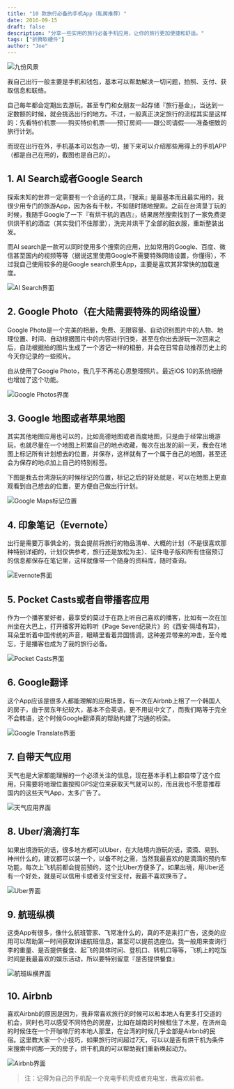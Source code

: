 ```yaml
---
title: "10 款旅行必备的手机App（私房推荐）"
date: 2016-09-15
draft: false
description: "分享一些实用的旅行必备手机应用，让你的旅行更加便捷和舒适。"
tags: ["折腾软硬件"]
author: "Joe"
---
```


![九份风景](/images/posts/essential-travel-apps-recommendations/cover-jiufen.webp)

我自己出行一般主要是手机和钱包，基本可以帮助解决一切问题，拍照、支付、获取信息和联络。

自己每年都会定期出去游玩，甚至专门和女朋友一起存储『旅行基金』，当达到一定数额的时候，就会挑选出行的地方。不过，一般真正决定旅行的流程其实是这样的：先看特价机票——购买特价机票——预订房间——跟公司请假——准备细致的旅行计划。

而现在出行在外，手机基本可以包办一切，接下来可以介绍那些用得上的手机APP（都是自己在用的，截图也是自己的）。

## 1. AI Search或者Google Search

探索未知的世界一定需要有一个合适的工具，『搜索』是最基本而且最实用的，我很少用专门的旅游App，因为各有千秋，不如随时随地搜索。之前在台湾垦丁玩的时候，我随手Google了一下『有烘干机的酒店』，结果居然搜索找到了一家免费提供烘干机的酒店（其实我们不住那里），洗完并烘干了全部的脏衣服，重新整装出发。

而AI search是一款可以同时使用多个搜索的应用，比如常用的Google、百度、微信甚至国内的视频等等（据说这里使用Google不需要特殊网络设置，你懂得），不过我自己使用较多的是Google search原生App，主要是喜欢其非常快的加载速度。

![AI Search界面](/images/posts/essential-travel-apps-recommendations/ai-search.webp)

## 2. Google Photo（在大陆需要特殊的网络设置）

Google Photo是一个完美的相册，免费、无限容量、自动识别图片中的人物、地理位置、时间、自动根据图片中的内容进行归类，甚至在你出去游玩一次回来之后，自动根据拍的图片生成了一个游记一样的相册，并会在日常自动推荐历史上的今天你记录的一些照片。

自从使用了Google Photo，我几乎不再花心思整理照片。最近iOS 10的系统相册也增加了这个功能。

![Google Photos界面](/images/posts/essential-travel-apps-recommendations/google-photos.webp)

## 3. Google 地图或者苹果地图

其实其他地图应用也可以的，比如高德地图或者百度地图，只是由于经常出境游玩，也就尽量在一个地图上积累自己的地点收藏，每次在出发的前一天，我会在地图上标记所有计划想去的位置，并保存，这样就有了一个属于自己的地图，甚至还会为保存的地点加上自己的特别标签。

下图是我去台湾游玩的时候标记的位置，标记之后的好处就是，可以在地图上更直观看到自己想去的位置，更方便自己做出行计划。

![Google Maps标记位置](/images/posts/essential-travel-apps-recommendations/google-maps.webp)

## 4. 印象笔记（Evernote）

出行是需要万事俱全的，我会提前将旅行的物品清单、大概的计划（不是很喜欢那种特别详细的，计划仅供参考，旅行还是放松为主）、证件电子版和所有住宿预订的信息都保存在笔记里，这样就像带一个随身的资料库，随时查询。

![Evernote界面](/images/posts/essential-travel-apps-recommendations/evernote.webp)

## 5. Pocket Casts或者自带播客应用

作为一个播客爱好者，最享受的莫过于在路上听自己喜欢的播客，比如有一次在加州坐在大巴上，打开播客开始聆听《Page Seven纪录片》的《西安·隔墙有耳》，耳朵里听着中国传统的声音，眼睛里看着异国情调，这种差异带来的冲击，至今难忘，于是播客也成为了我的旅行必备。

![Pocket Casts界面](/images/posts/essential-travel-apps-recommendations/pocket-casts.webp)

## 6. Google翻译

这个App应该是很多人都能理解的应用场景，有一次在Airbnb上租了一个韩国人的房子，由于房东年纪较大，基本不会英语，更不用说中文了，而我们略等于完全不会韩语，这个时候Google翻译真的帮助构建了沟通的桥梁。

![Google Translate界面](/images/posts/essential-travel-apps-recommendations/google-translate.webp)

## 7. 自带天气应用

天气也是大家都能理解的一个必须关注的信息，现在基本手机上都自带了这个应用，只需要将地理位置按照GPS定位来获取天气就可以的，而且我也不愿意推荐国内的这些天气App，太多广告了。

![天气应用界面](/images/posts/essential-travel-apps-recommendations/weather.webp)

## 8. Uber/滴滴打车

如果出境游玩的话，很多地方都可以Uber，在大陆境内游玩的话，滴滴、易到、神州什么的，建议都可以装一个，以备不时之需，当然我最喜欢的是滴滴的预约车功能，每次上飞机前都会提前预约，这个比Uber方便多了。如果出境，用Uber还有一个好处，就是可以信用卡或者支付宝支付，我最不喜欢换币了。

![Uber界面](/images/posts/essential-travel-apps-recommendations/uber.webp)

## 9. 航班纵横

这类App有很多，像什么航班管家、飞常准什么的，真的不是来打广告，这类的应用可以帮助第一时间获取详细航班信息，甚至可以提前选座位。我一般用来查询行李的重量、是否提供餐食、起飞的具体时间、登机口、转机口等等，飞机上的吃饭时间是我最喜欢的娱乐活动，所以要特别留意『是否提供餐食』

![航班纵横界面](/images/posts/essential-travel-apps-recommendations/flight-app.webp)

## 10. Airbnb

喜欢Airbnb的原因是因为，我非常喜欢旅行的时候可以和本地人有更多打交道的机会，同时也可以感受不同特色的房屋，比如在越南的时候租住了木屋，在济州岛的时候住在一个开咖啡厅的本地人那里，在台湾的时候几乎全部是Airbnb的民宿。这里教大家一个小技巧，如果旅行时间超过7天，可以以是否有烘干机为条件来搜索中间那一天的房子，烘干机真的可以帮助我们重新唤起动力。

![Airbnb界面](/images/posts/essential-travel-apps-recommendations/airbnb.webp)

> 注：记得为自己的手机配一个充电手机壳或者充电宝，我喜欢前者。 